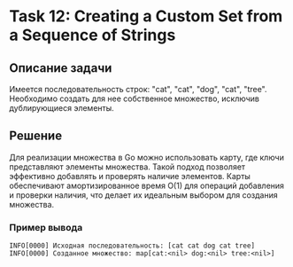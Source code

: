 # Task 12: Creating a Custom Set from a Sequence of Strings

## Описание задачи

Имеется последовательность строк: "cat", "cat", "dog", "cat", "tree". Необходимо создать для нее собственное множество, исключив дублирующиеся элементы.

## Решение

Для реализации множества в Go можно использовать карту, где ключи представляют элементы множества. Такой подход позволяет эффективно добавлять и проверять наличие элементов. Карты обеспечивают амортизированное время O(1) для операций добавления и проверки наличия, что делает их идеальным выбором для создания множества.

### Пример вывода
```
INFO[0000] Исходная последовательность: [cat cat dog cat tree]
INFO[0000] Созданное множество: map[cat:<nil> dog:<nil> tree:<nil>]
```
